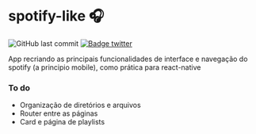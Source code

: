 # spotify-like 🎧

![GitHub last commit](https://img.shields.io/github/last-commit/aaneleh/spotify-like) [![Badge twitter](https://img.shields.io/twitter/follow/helena_kurzzz)](https://twitter.com/helena_kurzzz)


App recriando as principais funcionalidades de interface e navegação do spotify (a principio mobile), como prática para react-native

### To do
- Organização de diretórios e arquivos
- Router entre as páginas
- Card e página de playlists
